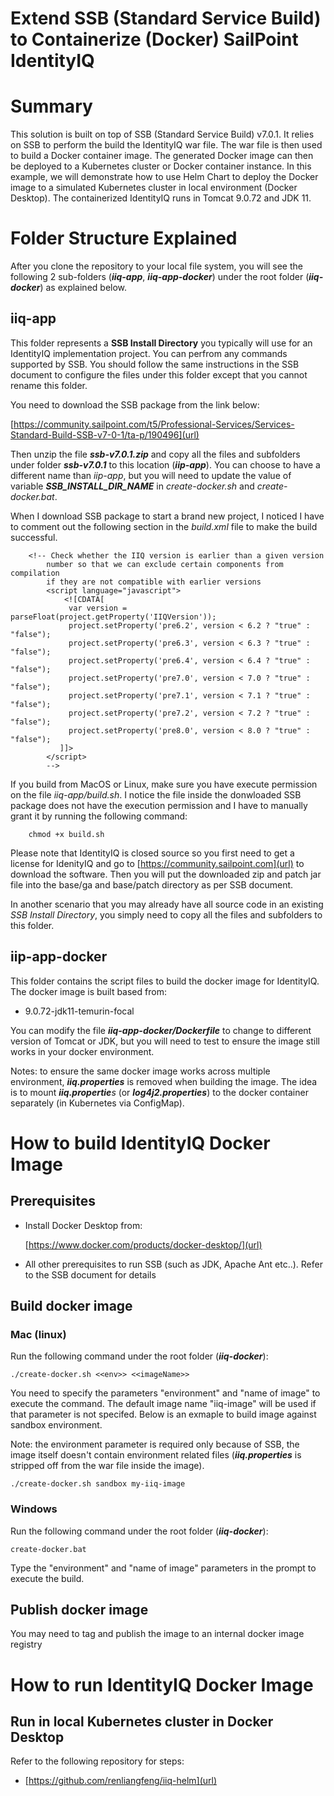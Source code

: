 Extend SSB (Standard Service Build) to Containerize (Docker) SailPoint IdentityIQ
================================

# Summary
This solution is built on top of SSB (Standard Service Build) v7.0.1. It relies on SSB to perform the build the IdentityIQ war file. The war file is then used to build a Docker container image. The generated Docker image can then be deployed to a Kubernetes cluster or Docker container instance. In this example, we will demonstrate how to use Helm Chart to deploy the Docker image to a simulated Kubernetes cluster in local environment (Docker Desktop). The containerized IdentityIQ runs in Tomcat 9.0.72 and JDK 11.

# Folder Structure Explained
After you clone the repository to your local file system, you will see the following 2 sub-folders (***iiq-app***, ***iiq-app-docker***) under the root folder (***iiq-docker***) as explained below. 

## iiq-app
This folder represents a **SSB Install Directory** you typically will use for an IdentityIQ implementation project. You can perfrom any commands supported by SSB. You should follow the same instructions in the SSB document to configure the files under this folder except that you cannot rename this folder.

You need to download the SSB package from the link below:

[https://community.sailpoint.com/t5/Professional-Services/Services-Standard-Build-SSB-v7-0-1/ta-p/190496](url)

Then unzip the file ***ssb-v7.0.1.zip*** and copy all the files and subfolders under folder ***ssb-v7.0.1*** to this location (***iip-app***). You can choose to have a different name than *iip-app*, but you will need to update the value of variable ***SSB_INSTALL_DIR_NAME*** in *create-docker.sh* and *create-docker.bat*.

When I download SSB package to start a brand new project, I noticed I have to comment out the following section in the *build.xml* file to make the build successful.


```
	<!-- Check whether the IIQ version is earlier than a given version
        number so that we can exclude certain components from compilation
        if they are not compatible with earlier versions 
        <script language="javascript">
            <![CDATA[
             var version = parseFloat(project.getProperty('IIQVersion'));
             project.setProperty('pre6.2', version < 6.2 ? "true" : "false");
             project.setProperty('pre6.3', version < 6.3 ? "true" : "false");
             project.setProperty('pre6.4', version < 6.4 ? "true" : "false"); 
             project.setProperty('pre7.0', version < 7.0 ? "true" : "false");
             project.setProperty('pre7.1', version < 7.1 ? "true" : "false");
             project.setProperty('pre7.2', version < 7.2 ? "true" : "false");
        	 project.setProperty('pre8.0', version < 8.0 ? "true" : "false");
           ]]>
        </script>
    	-->

```

If you build from MacOS or Linux, make sure you have execute permission on the file *iiq-app/build.sh*. I notice the file inside the donwloaded SSB package does not have the execution permission and I have to manually grant it by running the following command:

```
	chmod +x build.sh
```


Please note that IdentityIQ is closed source so you first need to get a license for IdenityIQ and go to [https://community.sailpoint.com](url) to download the software. Then you will put the downloaded zip and patch jar file into the base/ga and base/patch directory as per SSB document.

In another scenario that you may already have all source code in an existing *SSB Install Directory*, you simply need to copy all the files and subfolders to this folder. 


## iip-app-docker
This folder contains the script files to build the docker image for IdentityIQ. The docker image is built based from:

- 9.0.72-jdk11-temurin-focal

You can modify the file ***iiq-app-docker/Dockerfile*** to change to different version of Tomcat or JDK, but you will need to test to ensure the image still works in your docker environment.

Notes: to ensure the same docker image works across multiple environment, ***iiq.properties*** is removed when building the image. The idea is to mount ***iiq.propertie**s* (or ***log4j2.properties***) to the docker container separately (in Kubernetes via ConfigMap).   


# How to build IdentityIQ Docker Image
## Prerequisites
- Install Docker Desktop from:

	[https://www.docker.com/products/docker-desktop/](url)
- All other prerequisites to run SSB (such as JDK, Apache Ant etc..). Refer to the SSB document for details


## Build docker image
### Mac (linux)
Run the following command under the root folder (***iiq-docker***):

```
./create-docker.sh <<env>> <<imageName>>
```
You need to specify the parameters "environment" and "name of image" to execute the command. The default image name "iiq-image" will be used if that parameter is not specifed. Below is an exmaple to build image against sandbox environment. 

Note: the environment parameter is required only because of SSB, the image itself doesn't contain environment related files (***iiq.properties*** is stripped off from the war file inside the image).  

```
./create-docker.sh sandbox my-iiq-image
```
### Windows
Run the following command under the root folder (***iiq-docker***):

```
create-docker.bat
```
Type the "environment" and "name of image" parameters in the prompt to execute the build.

## Publish docker image
You may need to tag and publish the image to an internal docker image registry


# How to run IdentityIQ Docker Image
## Run in local Kubernetes cluster in Docker Desktop
Refer to the following repository for steps:
- [https://github.com/renliangfeng/iiq-helm](url)
